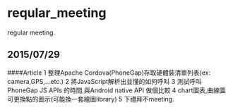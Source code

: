 # reqular_meeting
regular meeting.
## 2015/07/29
####Article
1	整理Apache Cordova(PhoneGap)存取硬體裝清單列表(ex: camera,GPS,...etc.)
2	將JavaScript解析出並懂的如何呼叫
3	測試呼叫PhoneGap JS APIs 的時間,與Android native API 做個比較
4	chart圖表,曲線圖可更換點的圖示(可能換一套繪圖library)
5	下禮拜不meeting.
